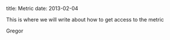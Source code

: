 title: Metric
date: 2013-02-04

This is where we will write about how to get access to the metric

Gregor